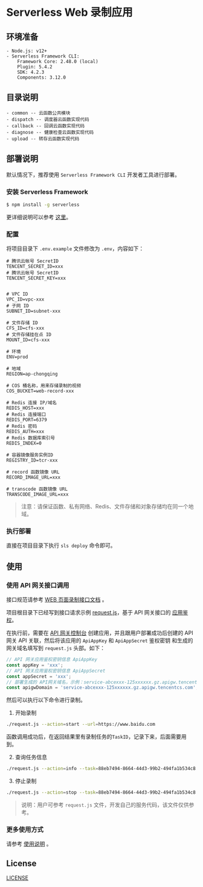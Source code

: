 # Serverless Web 录制应用

## 环境准备

```
- Node.js: v12+
- Serverless Framework CLI:
    Framework Core: 2.48.0 (local)
    Plugin: 5.4.2
    SDK: 4.2.3
    Components: 3.12.0
```

## 目录说明

```text
- common -- 云函数公共模块
- dispatch -- 调度器云函数实现代码
- callback -- 回调云函数实现代码
- diagnose -- 健康检查云函数实现代码
- upload -- 转存云函数实现代码
```

## 部署说明

默认情况下，推荐使用 `Serverless Framework CLI` 开发者工具进行部署。

### 安装 Serverless Framework

```bash
$ npm install -g serverless
```

更详细说明可以参考 [这里](https://cloud.tencent.com/document/product/583/44753)。

### 配置

将项目目录下 `.env.example` 文件修改为 `.env`，内容如下：

```text
# 腾讯云帐号 SecretID
TENCENT_SECRET_ID=xxx
# 腾讯云帐号 SecretID
TENCENT_SECRET_KEY=xxx


# VPC ID
VPC_ID=vpc-xxx
# 子网 ID
SUBNET_ID=subnet-xxx

# 文件存储 ID
CFS_ID=cfs-xxx
# 文件存储挂在点 ID
MOUNT_ID=cfs-xxx

# 环境
ENV=prod

# 地域
REGION=ap-chongqing

# COS 桶名称，用来存储录制的视频
COS_BUCKET=web-record-xxx

# Redis 连接 IP/域名
REDIS_HOST=xxx
# Redis 连接端口
REDIS_PORT=6379
# Redis 密码
REDIS_AUTH=xxx
# Redis 数据库索引号
REDIS_INDEX=0

# 容器镜像服务实例ID
REGISTRY_ID=tcr-xxx

# record 函数镜像 URL
RECORD_IMAGE_URL=xxx

# transcode 函数镜像 URL
TRANSCODE_IMAGE_URL=xxx
```

> 注意：请保证函数、私有网络、Redis、文件存储和对象存储均在同一个地域。

### 执行部署

直接在项目目录下执行 `sls deploy` 命令即可。

## 使用

### 使用 API 网关接口调用

接口规范请参考 [WEB 页面录制接口文档](./api.md) 。

项目根目录下已经写到接口请求示例 [request.js](../request.js)，基于 API 网关接口的 [应用鉴权](https://cloud.tencent.com/document/product/628/55088)。

在执行前，需要在 [API 网关控制台](https://console.cloud.tencent.com/apigateway/app) 创建应用，并且跟用户部署成功后创建的 API 网关 API 关联，然后将该应用的 `ApiAppKey` 和 `ApiAppSecret` 鉴权密钥 和生成的网关域名填写到 `request.js` 头部。如下：

```js
// API 网关应用鉴权密钥信息 ApiAppKey
const appKey = 'xxx';
// API 网关应用鉴权密钥信息 ApiAppSecret
const appSecret = 'xxx';
// 部署生成的 API网关域名，示例：service-abcexxx-125xxxxxx.gz.apigw.tencentcs.com
const apigwDomain = 'service-abcexxx-125xxxxxx.gz.apigw.tencentcs.com';
```

然后可以执行以下命令进行录制。

1. 开始录制

```bash
./request.js --action=start --url=https://www.baidu.com
```

函数调用成功后，在返回结果里有录制任务的`TaskID`，记录下来，后面需要用到。

2. 查询任务信息

```bash
./request.js --action=info --task=88eb7494-8664-44d3-99b2-494fa1b534c8
```

3. 停止录制

```bash
./request.js --action=stop --task=88eb7494-8664-44d3-99b2-494fa1b534c8
```

> 说明：用户可参考 `request.js` 文件，开发自己的服务代码，该文件仅供参考。

### 更多使用方式

请参考 [使用说明](./usage.md) 。

## License

[LICENSE](./LICENSE)
